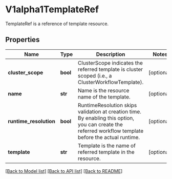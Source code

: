 # V1alpha1TemplateRef

TemplateRef is a reference of template resource.
## Properties
Name | Type | Description | Notes
------------ | ------------- | ------------- | -------------
**cluster_scope** | **bool** | ClusterScope indicates the referred template is cluster scoped (i.e., a ClusterWorkflowTemplate). | [optional] 
**name** | **str** | Name is the resource name of the template. | [optional] 
**runtime_resolution** | **bool** | RuntimeResolution skips validation at creation time. By enabling this option, you can create the referred workflow template before the actual runtime. | [optional] 
**template** | **str** | Template is the name of referred template in the resource. | [optional] 

[[Back to Model list]](../README.md#documentation-for-models) [[Back to API list]](../README.md#documentation-for-api-endpoints) [[Back to README]](../README.md)


